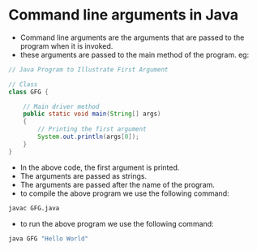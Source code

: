 # Command line arguments in Java
- Command line arguments are the arguments that are passed to the program when it is invoked.
- these arguments are passed to the main method of the program. 
eg: 
```java 
// Java Program to Illustrate First Argument

// Class
class GFG {

	// Main driver method
	public static void main(String[] args)
	{
		// Printing the first argument
		System.out.println(args[0]);
	}
}
```
- In the above code, the first argument is printed.
- The arguments are passed as strings.
- The arguments are passed after the name of the program.
- to compile the above program we use the following command:
```bash
javac GFG.java
```

- to run the above program we use the following command:
```bash
java GFG "Hello World"
```



